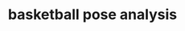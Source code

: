 ---
layout: page
title: basketball pose analysis
description: Detecting and analyzing human pose throughout freethrow motion
img: assets/img/bball.jpg
importance: 2
category: research
---